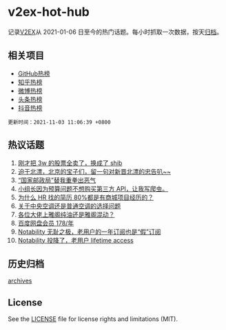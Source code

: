 # v2ex-hot-hub

 记录[V2EX](https://www.v2ex.com/)从 2021-01-06 日至今的热门话题。每小时抓取一次数据，按天[归档](archives)。
 
 ## 相关项目

- [GitHub热榜](https://github.com/lonnyzhang423/github-hot-hub)
- [知乎热榜](https://github.com/lonnyzhang423/zhihu-hot-hub)
- [微博热榜](https://github.com/lonnyzhang423/weibo-hot-hub)
- [头条热榜](https://github.com/lonnyzhang423/toutiao-hot-hub)
- [抖音热榜](https://github.com/lonnyzhang423/douyin-hot-hub)


 `更新时间：2021-11-03 11:06:39 +0800`

## 热议话题

1. [刚才把 3w 的股票全卖了，换成了 shib](https://www.v2ex.com/t/812464)
1. [迫于北漂，北京的宝子们，留一句对新晋北漂的忠告叭~~](https://www.v2ex.com/t/812485)
1. [“国家邮政局”替我重拳出恶气](https://www.v2ex.com/t/812414)
1. [小组长因为预算问题不想购买第三方 API，让我写爬虫。](https://www.v2ex.com/t/812461)
1. [为什么 HR 找的简历 80%都是有商城项目经历的？](https://www.v2ex.com/t/812409)
1. [关于中央空调还是普通空调的选择问题](https://www.v2ex.com/t/812468)
1. [各位大佬上雅阁纯油还是雅阁混动？](https://www.v2ex.com/t/812614)
1. [百度网盘会员 178/年](https://www.v2ex.com/t/812433)
1. [Notability 无耻之极，老用户的一年订阅也是“假”订阅](https://www.v2ex.com/t/812518)
1. [Notability 投降了，老用户 lifetime access](https://www.v2ex.com/t/812598)

## 历史归档

[archives](archives)

## License

See the [LICENSE](LICENSE) file for license rights and limitations (MIT).
